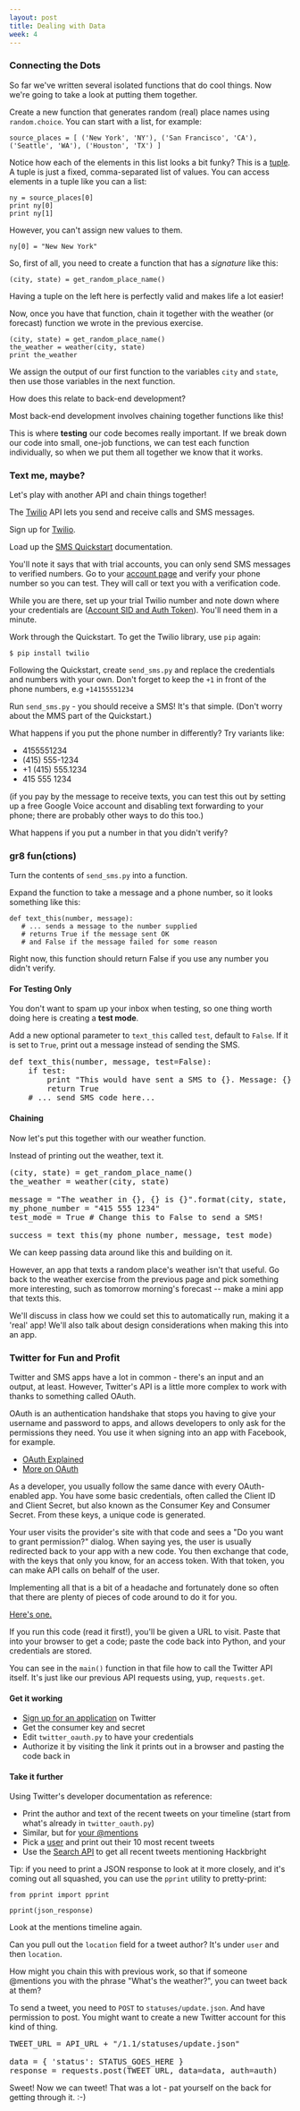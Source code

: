 ```yaml
---
layout: post
title: Dealing with Data
week: 4
---
```


### Connecting the Dots

So far we've written several isolated functions that do cool things. Now we're going to take a look at putting them together.

Create a new function that generates random (real) place names using `random.choice`. You can start with a list, for example:

```
source_places = [ ('New York', 'NY'), ('San Francisco', 'CA'), ('Seattle', 'WA'), ('Houston', 'TX') ]
```

Notice how each of the elements in this list looks a bit funky? This is a [tuple](http://openbookproject.net/thinkcs/python/english3e/tuples.html). A tuple is just a fixed, comma-separated list of values. You can access elements in a tuple like you can a list:

```
ny = source_places[0]
print ny[0]
print ny[1]
```

However, you can't assign new values to them.

```
ny[0] = "New New York"
```

So, first of all, you need to create a function that has a _signature_ like this:

```
(city, state) = get_random_place_name()
```

Having a tuple on the left here is perfectly valid and makes life a lot easier!

Now, once you have that function, chain it together with the weather (or forecast) function we wrote in the previous exercise.

```
(city, state) = get_random_place_name()
the_weather = weather(city, state)
print the_weather
```

We assign the output of our first function to the variables `city` and `state`, then use those variables in the next function.

How does this relate to back-end development?

Most back-end development involves chaining together functions like this!

This is where **testing** our code becomes really important. If we break down our code into small, one-job functions, we can test each function individually, so when we put them all together we know that it works.

### Text me, maybe?

Let's play with another API and chain things together!

The [Twilio](http://www.twilio.com/docs/api/rest/sending-messages) API lets you send and receive calls and SMS messages.

Sign up for [Twilio](https://www.twilio.com/try-twilio).

Load up the [SMS Quickstart](https://www.twilio.com/docs/quickstart/python/sms/sending-via-rest) documentation.

You'll note it says that with trial accounts, you can only send SMS messages to verified numbers. Go to your [account page](https://www.twilio.com/user/account/phone-numbers/incoming) and verify your phone number so you can test. They will call or text you with a verification code.

While you are there, set up your trial Twilio number and note down where your credentials are ([Account SID and Auth Token](https://www.twilio.com/user/account)). You'll need them in a minute.

Work through the Quickstart. To get the Twilio library, use `pip` again:

```
$ pip install twilio
```

Following the Quickstart, create `send_sms.py` and replace the credentials and numbers with your own. Don't forget to keep the `+1` in front of the phone numbers, e.g `+14155551234`

Run `send_sms.py` - you should receive a SMS! It's that simple. (Don't worry about the MMS part of the Quickstart.)

What happens if you put the phone number in differently? Try variants like:

* 4155551234
* (415) 555-1234
* +1 (415) 555.1234
* 415 555 1234

(if you pay by the message to receive texts, you can test this out by setting up a free Google Voice account and disabling text forwarding to your phone; there are probably other ways to do this too.)

What happens if you put a number in that you didn't verify?

### gr8 fun(ctions)

Turn the contents of `send_sms.py` into a function.

Expand the function to take a message and a phone number, so it looks something like this:

```
def text_this(number, message):
   # ... sends a message to the number supplied
   # returns True if the message sent OK
   # and False if the message failed for some reason
```

Right now, this function should return False if you use any number you didn't verify.

#### For Testing Only

You don't want to spam up your inbox when testing, so one thing worth doing here is creating a **test mode**.

Add a new optional parameter to `text_this` called `test`, default to `False`. If it is set to `True`, print out a message instead of sending the SMS.

<pre class="hint">
def text_this(number, message, test=False):
    if test:
        print "This would have sent a SMS to {}. Message: {}".format(number, message)
        return True
    # ... send SMS code here...
</pre>

#### Chaining 

Now let's put this together with our weather function.

Instead of printing out the weather, text it.

<pre class="hint">
(city, state) = get_random_place_name()
the_weather = weather(city, state)

message = "The weather in {}, {} is {}".format(city, state, the_weather)
my_phone_number = "415 555 1234"
test_mode = True # Change this to False to send a SMS!

success = text_this(my_phone_number, message, test_mode)
</pre>

We can keep passing data around like this and building on it.

However, an app that texts a random place's weather isn't that useful. Go back to the weather exercise from the previous page and pick something more interesting, such as tomorrow morning's forecast -- make a mini app that texts this.

We'll discuss in class how we could set this to automatically run, making it a 'real' app! We'll also talk about design considerations when making this into an app.

### Twitter for Fun and Profit

Twitter and SMS apps have a lot in common - there's an input and an output, at least. However, Twitter's API is a little more complex to work with thanks to something called OAuth.

OAuth is an authentication handshake that stops you having to give your username and password to apps, and allows developers to only ask for the permissions they need. You use it when signing into an app with Facebook, for example.

* [OAuth Explained](http://blog.varonis.com/introduction-to-oauth/)
* [More on OAuth](http://aaronparecki.com/articles/2012/07/29/1/oauth2-simplified)

As a developer, you usually follow the same dance with every OAuth-enabled app. You have some basic credentials, often called the Client ID and Client Secret, but also known as the Consumer Key and Consumer Secret. From these keys, a unique code is generated. 

Your user visits the provider's site with that code and sees a "Do you want to grant permission?" dialog. When saying yes, the user is usually redirected back to your app with a new code. You then exchange that code, with the keys that only you know, for an access token. With that token, you can make API calls on behalf of the user.

Implementing all that is a bit of a headache and fortunately done so often that there are plenty of pieces of code around to do it for you.

[Here's one.](/public/data/twitter_oauth.py)

If you run this code (read it first!), you'll be given a URL to visit. Paste that into your browser to get a code; paste the code back into Python, and your credentials are stored.

You can see in the `main()` function in that file how to call the Twitter API itself. It's just like our previous API requests using, yup, `requests.get`.

#### Get it working

* [Sign up for an application](https://apps.twitter.com/) on Twitter
* Get the consumer key and secret 
* Edit `twitter_oauth.py` to have your credentials
* Authorize it by visiting the link it prints out in a browser and pasting the code back in

#### Take it further

Using Twitter's developer documentation as reference:

* Print the author and text of the recent tweets on your timeline (start from what's already in `twitter_oauth.py`)
* Similar, but for [your @mentions](https://dev.twitter.com/rest/reference/get/statuses/mentions_timeline)
* Pick a [user](https://dev.twitter.com/rest/reference/get/statuses/user_timeline) and print out their 10 most recent tweets 
* Use the [Search API](https://dev.twitter.com/rest/reference/get/search/tweets) to get all recent tweets mentioning Hackbright

Tip: if you need to print a JSON response to look at it more closely, and it's coming out all squashed, you can use the `pprint` utility to pretty-print:

```
from pprint import pprint

pprint(json_response)
```

Look at the mentions timeline again.

Can you pull out the `location` field for a tweet author? It's under `user` and then `location`.

How might you chain this with previous work, so that if someone @mentions you with the phrase "What's the weather?", you can tweet back at them?

To send a tweet, you need to `POST` to `statuses/update.json`. And have permission to post. You might want to create a new Twitter account for this kind of thing.

<pre class="hint">
TWEET_URL = API_URL + "/1.1/statuses/update.json"

data = { 'status': STATUS_GOES_HERE }
response = requests.post(TWEET_URL, data=data, auth=auth)
</pre>

Sweet! Now we can tweet! That was a lot - pat yourself on the back for getting through it. :-)